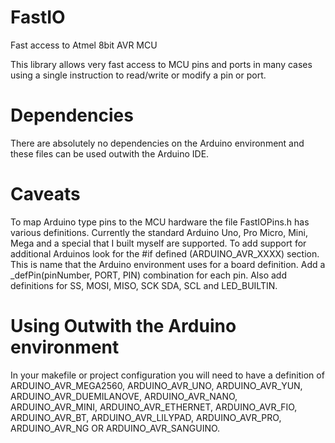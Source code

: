 # FastIO
Fast access to Atmel 8bit AVR MCU

This library allows very fast access to MCU pins and ports in many cases using a single instruction
to read/write or modify a pin or port.

# Dependencies
There are absolutely no dependencies on the Arduino environment and these files can be used outwith the
Arduino IDE.

# Caveats
To map Arduino type pins to the MCU hardware the file FastIOPins.h has various definitions.   Currently the standard
Arduino Uno, Pro Micro, Mini, Mega and a special that I built myself are supported.   To add support for additional Arduinos look for the #if defined (ARDUINO_AVR_XXXX) section.   This is name that the Arduino environment uses for a board definition.
Add a _defPin(pinNumber, PORT, PIN) combination for each pin.   Also add definitions for SS, MOSI, MISO, SCK SDA, SCL and LED_BUILTIN.

# Using Outwith the Arduino environment
In your makefile or project configuration you will need to have a definition of ARDUINO_AVR_MEGA2560, ARDUINO_AVR_UNO, ARDUINO_AVR_YUN, ARDUINO_AVR_DUEMILANOVE, ARDUINO_AVR_NANO, ARDUINO_AVR_MINI, ARDUINO_AVR_ETHERNET, ARDUINO_AVR_FIO, ARDUINO_AVR_BT, ARDUINO_AVR_LILYPAD, ARDUINO_AVR_PRO, ARDUINO_AVR_NG OR ARDUINO_AVR_SANGUINO.
